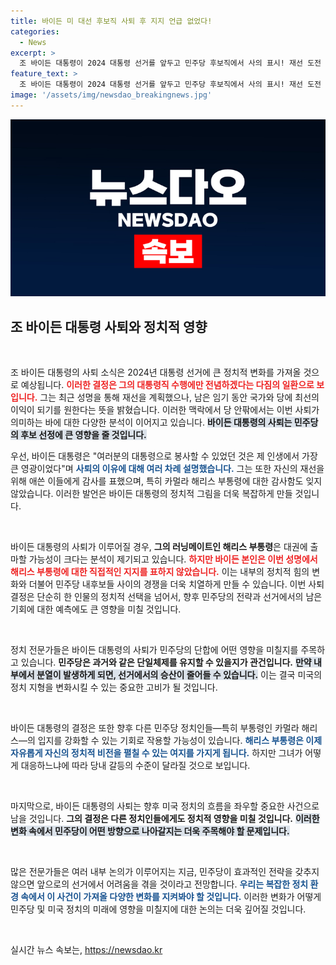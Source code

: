 ```yaml
---
title: 바이든 미 대선 후보직 사퇴 후 지지 언급 없었다!
categories:
  - News
excerpt: >
  조 바이든 대통령이 2024 대통령 선거를 앞두고 민주당 후보직에서 사의 표시! 재선 도전 대신 남은 임기 동안에 전념하기로 결정하며, 정치권의 이목이 집중되고 있다. 해리스 부통령의 출마 가능성은?
feature_text: >
  조 바이든 대통령이 2024 대통령 선거를 앞두고 민주당 후보직에서 사의 표시! 재선 도전 대신 남은 임기 동안에 전념하기로 결정하며, 정치권의 이목이 집중되고 있다. 해리스 부통령의 출마 가능성은?
image: '/assets/img/newsdao_breakingnews.jpg'
---
```


<p><img src="/assets/img/newsdao_breakingnews.jpg" alt="cryptoinkorea 속보" /></p>

<h2 data-ke-size="size26">조 바이든 대통령 사퇴와 정치적 영향</h2>

<p data-ke-size="size16">&nbsp;</p>

<p>조 바이든 대통령의 사퇴 소식은 2024년 대통령 선거에 큰 정치적 변화를 가져올 것으로 예상됩니다. <b><span style="color: #ee2323;">이러한 결정은 그의 대통령직 수행에만 전념하겠다는 다짐의 일환으로 보입니다.</span></b> 그는 최근 성명을 통해 재선을 계획했으나, 남은 임기 동안 국가와 당에 최선의 이익이 되기를 원한다는 뜻을 밝혔습니다. 이러한 맥락에서 당 안팎에서는 이번 사퇴가 의미하는 바에 대한 다양한 분석이 이어지고 있습니다. <b><span style="background-color: #21538527;">바이든 대통령의 사퇴는 민주당의 후보 선정에 큰 영향을 줄 것입니다.</span></b> </p>

<p>우선, 바이든 대통령은 "여러분의 대통령으로 봉사할 수 있었던 것은 제 인생에서 가장 큰 영광이었다"며 <b><span style="color: #1a5490;">사퇴의 이유에 대해 여러 차례 설명했습니다.</span></b> 그는 또한 자신의 재선을 위해 애쓴 이들에게 감사를 표했으며, 특히 카멀라 해리스 부통령에 대한 감사함도 잊지 않았습니다. 이러한 발언은 바이든 대통령의 정치적 그림을 더욱 복잡하게 만들 것입니다. </p>

<p data-ke-size="size16">&nbsp;</p>

<p>바이든 대통령의 사퇴가 이루어질 경우, <b>그의 러닝메이트인 해리스 부통령</b>은 대권에 출마할 가능성이 크다는 분석이 제기되고 있습니다. <b><span style="color: #ee2323;">하지만 바이든 본인은 이번 성명에서 해리스 부통령에 대한 직접적인 지지를 표하지 않았습니다.</span></b> 이는 내부의 정치적 힘의 변화와 더불어 민주당 내후보들 사이의 경쟁을 더욱 치열하게 만들 수 있습니다. 이번 사퇴 결정은 단순히 한 인물의 정치적 선택을 넘어서, 향후 민주당의 전략과 선거에서의 남은 기회에 대한 예측에도 큰 영향을 미칠 것입니다.  </p>

<p data-ke-size="size16">&nbsp;</p>

<p>정치 전문가들은 바이든 대통령의 사퇴가 민주당의 단합에 어떤 영향을 미칠지를 주목하고 있습니다. <b>민주당은 과거와 같은 단일체제를 유지할 수 있을지가 관건입니다.</b> <b><span style="background-color: #21538527;">만약 내부에서 분열이 발생하게 되면, 선거에서의 승산이 줄어들 수 있습니다.</span></b> 이는 결국 미국의 정치 지형을 변화시킬 수 있는 중요한 고비가 될 것입니다. </p>

<p data-ke-size="size16">&nbsp;</p>

<p>바이든 대통령의 결정은 또한 향후 다른 민주당 정치인들—특히 부통령인 카멀라 해리스—의 입지를 강화할 수 있는 기회로 작용할 가능성이 있습니다. <b><span style="color: #1a5490;">해리스 부통령은 이제 자유롭게 자신의 정치적 비전을 펼칠 수 있는 여지를 가지게 됩니다.</span></b> 하지만 그녀가 어떻게 대응하느냐에 따라 당내 갈등의 수준이 달라질 것으로 보입니다. </p>

<p data-ke-size="size16">&nbsp;</p>

<p>마지막으로, 바이든 대통령의 사퇴는 향후 미국 정치의 흐름을 좌우할 중요한 사건으로 남을 것입니다. <b>그의 결정은 다른 정치인들에게도 정치적 영향을 미칠 것입니다.</b> <b><span style="background-color: #21538527;">이러한 변화 속에서 민주당이 어떤 방향으로 나아갈지는 더욱 주목해야 할 문제입니다.</span></b> </p>

<p data-ke-size="size16">&nbsp;</p>

<p>많은 전문가들은 여러 내부 논의가 이루어지는 지금, 민주당이 효과적인 전략을 갖추지 않으면 앞으로의 선거에서 어려움을 겪을 것이라고 전망합니다. <b><span style="color: #1a5490;">우리는 복잡한 정치 환경 속에서 이 사건이 가져올 다양한 변화를 지켜봐야 할 것입니다.</span></b> 이러한 변화가 어떻게 민주당 및 미국 정치의 미래에 영향을 미칠지에 대한 논의는 더욱 깊어질 것입니다. </p>

<p data-ke-size="size16">&nbsp;</p>
실시간 뉴스 속보는, <a href="https://newsdao.kr" rel="dofollow">https://newsdao.kr</a>


